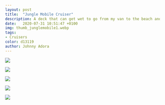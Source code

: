 ```yaml
---
layout: post
title:  "Jungle Mobile Cruiser"
description: A deck that can get wet to go from my van to the beach and back again
date:   2020-07-31 10:51:47 +0100
img: thumb_junglemobile1.webp
tags: 
- Cruisers
color: d13119
author: Johnny Adora
---
```


![]({{site.baseurl}}/images/junglemobile1.webp)

![]({{site.baseurl}}/images/junglemobile2.webp)

![]({{site.baseurl}}/images/junglemobile3.webp)

![]({{site.baseurl}}/images/junglemobile4.webp)

![]({{site.baseurl}}/images/junglemobile5.webp)
